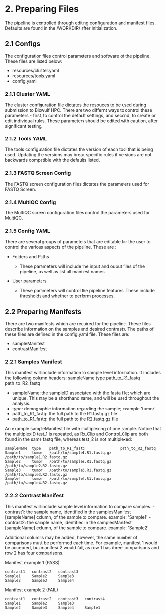 # 2. Preparing Files
The pipeline is controlled through editing configuration and manifest files. Defaults are found in the /WORKDIR/ after initialization.

## 2.1 Configs
The configuration files control parameters and software of the pipeline. These files are listed below:

- resources/cluster.yaml
- resources/tools.yaml
- config.yaml

### 2.1.1 Cluster YAML
The cluster configuration file dictates the resouces to be used during submission to Biowulf HPC. There are two differnt ways to control these parameters - first, to control the default settings, and second, to create or edit individual rules. These parameters should be edited with caution, after significant testing.

### 2.1.2 Tools YAML
The tools configuration file dictates the version of each tool that is being used. Updating the versions may break specific rules if versions are not backwards compatible with the defaults listed.

### 2.1.3 FASTQ Screen Config
The FASTQ screen configuration files dictates the parameters used for FASTQ Screen.

### 2.1.4 MultiQC Config
The MultiQC screen configuration files control the parameters used for MultiQC.

### 2.1.5 Config YAML
There are several groups of parameters that are editable for the user to control the various aspects of the pipeline. These are :

- Folders and Paths
  
  - These parameters will include the input and ouput files of the pipeline, as well as list all manifest names.

- User parameters

  - These parameters will control the pipeline features. These include thresholds and whether to perform processes.

## 2.2 Preparing Manifests
There are two manifests which are required for the pipeline. These files describe information on the samples and desired contrasts. The paths of these files are defined in the config.yaml file. These files are:

- sampleManifest
- contrastManifest

### 2.2.1 Samples Manifest
This manifest will include information to sample level information. It includes the following column headers: sampleName type path_to_R1_fastq path_to_R2_fastq

- sampleName: the sampleID associated with the fasta file; which are unique. This may be a shorthand name, and will be used throughout the analysis.
- type: demographic information regarding the sample; example 'tumor'
- path_to_R1_fastq: the full path to the R1.fastq.gz file
- path_to_R1_fastq: the full path to the R2.fastq.gz file

An example sampleManifest file with multiplexing of one sample. Notice that the multiplexID test_1 is repeated, as Ro_Clip and Control_Clip are both found in the same fastq file, whereas test_2 is not multiplexed:

```
sampleName  type    path_to_R1_fastq                path_to_R2_fastq
Sample1     tumor   /path/to/sample1.R1.fastq.gz    /path/to/sample1.R2.fastq.gz
Sample2     tumor   /path/to/sample2.R1.fastq.gz    /path/to/sample2.R2.fastq.gz
Sample3     tumor   /path/to/sample3.R1.fastq.gz    /path/to/sample3.R2.fastq.gz
Sample4     tumor   /path/to/sample4.R1.fastq.gz    /path/to/sample4.R2.fastq.gz
```

### 2.2.2 Contrast Manifest
This manifest will include sample level information to compare samples. - contrast1: the sample name, identified in the samplesManifest [sampleName] column, of the sample to compare. example: 'Sample1' - contrast2: the sample name, identified in the samplesManifest [sampleName] column, of the sample to compare. example: 'Sample2'

Additional columns may be added, however, the same number of comparisons must be performed each time. For example, manifest 1 would be accepted, but manifest 2 would fail, as row 1 has three comparisons and row 2 has four comparisons.

Manifest example 1 (PASS)
```
contrast1   contrast2   contrast3
Sample1     Sample2     Sample3
Sample2     Sample3     Sample4
```

Manifest example 2 (FAIL)
```
contrast1   contrast2   contrast3   contrast4
Sample1     Sample2     Sample3
Sample2     Sample3     Sample4     Sample1
```